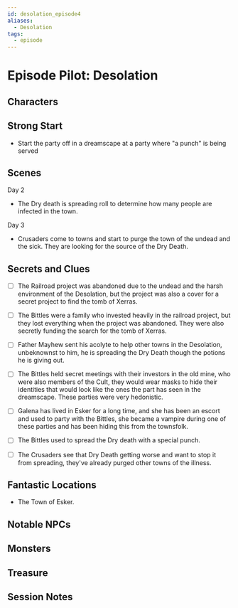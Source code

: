 ```yaml
---
id: desolation_episode4
aliases:
  - Desolation
tags:
  - episode
---
```


# Episode Pilot: Desolation

## Characters

## Strong Start
- Start the party off in a dreamscape at a party where "a punch" is being served
## Scenes

Day 2 
- The Dry death is spreading roll to determine how many people are infected in the town.

Day 3
- Crusaders come to towns and start to purge the town of the undead and the sick. They are looking for the source of the Dry Death.

## Secrets and Clues
- [ ] The Railroad project was abandoned due to the undead and the harsh environment of the Desolation, but the project was also a cover for a secret project to find the tomb of Xerras.
- [ ] The Bittles were a family who invested heavily in the railroad project, but they lost everything when the project was abandoned. They were also secretly funding the search for the tomb of Xerras.
- [ ] Father Mayhew sent his acolyte to help other towns in the Desolation, unbeknownst to him, he is spreading the Dry Death though the potions he is giving out.
- [ ] The Bittles held secret meetings with their investors in the old mine, who were also members of the Cult, they would wear masks to hide their identities that would look like the ones the part has seen in the dreamscape. These parties were very hedonistic.
- [ ] Galena has lived in Esker for a long time, and she has been an escort and used to party with the Bittles, she became a vampire during one of these parties and has been hiding this from the townsfolk. 
- [ ] The Bittles used to spread the Dry death with a special punch.
- [ ] The Crusaders see that Dry Death getting worse and want to stop it from spreading, they've already purged other towns of the illness. 



## Fantastic Locations
- The Town of Esker.

## Notable NPCs

## Monsters


## Treasure


## Session Notes

